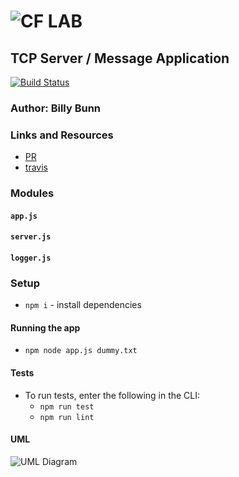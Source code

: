 ![CF](http://i.imgur.com/7v5ASc8.png) LAB
=================================================

<!-- LINKS -->
<!-- Replace the link for each in brackets below -->
<!-- PR (working into submission) -->
[1]: https://github.com/401-advanced-javascript-billybunn/lab-17/pull/1
<!-- travis build -->
[2]: https://travis-ci.com/401-advanced-javascript-billybunn/lab-16/builds/107566238
<!-- back-end -->
[3]: http://xyz.com
<!-- front-end -->
[4]: http://xyz.com
<!-- swagger -->
[5]: http://xyz.com
<!-- jsdoc-->
[6]: heroku-link/docs 

## TCP Server / Message Application
[![Build Status](https://travis-ci.com/401-advanced-javascript-billybunn/lab-17.svg?branch=working)](https://travis-ci.com/401-advanced-javascript-billybunn/lab-17)

### Author: Billy Bunn

### Links and Resources
* [PR][1]
* [travis][2]
<!-- (when applicable) -->
<!-- * [back-end][3] -->
<!-- (when applicable) -->
<!-- * [front-end][4] -->

<!-- #### Documentation -->
<!-- API assignments only -->
<!-- * [swagger][5] -->
<!-- (All assignments) -->
<!-- * [jsdoc][6] -->

### Modules
#### `app.js`
#### `server.js`
#### `logger.js`

### Setup
<!-- #### `.env` requirements -->
* `npm i` - install dependencies
<!-- * `PORT` - assign a port number -->
<!-- * `MONGODB_URI` - URL to the running mongo instance/db -->


#### Running the app
<!-- * `npm start` -->
* `npm node app.js dummy.txt`

<!-- * Endpoint: `/` -->
<!-- * Endpoint: `/foo/bar/` -->
  <!-- * Returns a JSON object with abc in it. -->
<!-- * Endpoint: `/bing/zing/` -->
  <!-- * Returns a JSON object with xyz in it. -->
  
#### Tests
* To run tests, enter the following in the CLI:
  * `npm run test`
  * `npm run lint`
<!-- * What assertions were made? -->
<!-- * What assertions need to be / should be made? -->

#### UML
![UML Diagram]()
